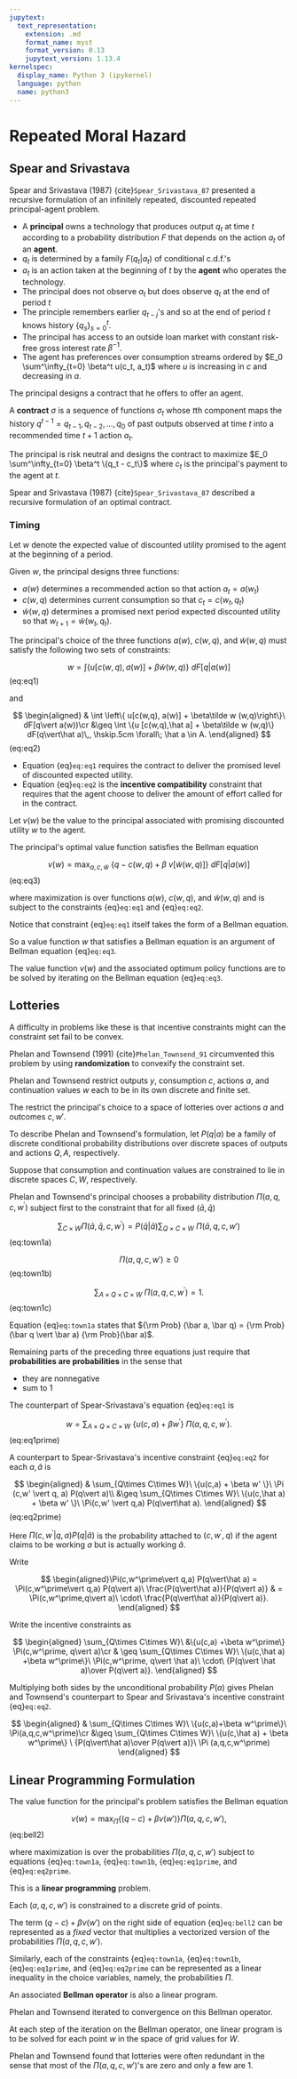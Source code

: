 ```yaml
---
jupytext:
  text_representation:
    extension: .md
    format_name: myst
    format_version: 0.13
    jupytext_version: 1.13.4
kernelspec:
  display_name: Python 3 (ipykernel)
  language: python
  name: python3
---
```


# Repeated Moral Hazard

## Spear and Srivastava

Spear and Srivastava (1987) {cite}`Spear_Srivastava_87` presented a
recursive formulation of an infinitely repeated, discounted  repeated
principal-agent problem.

*  A **principal** owns a technology
that produces output $q_t$ at time $t$ according to a probability distribution $F$ that depends on the action $a_t$ of an **agent**.
*  $q_t$ is determined by a family $F(q_t\vert a_t)$ of conditional c.d.f.'s  
*  $a_t$ is an action taken at the beginning of $t$ by the **agent** who
operates the technology.  
*  The principal  does not observe $a_t$ but does observe $q_t$ at the end of period $t$
*  The principle   remembers earlier $q_{t-j}$'s and so at the end of period $t$ knows  history $\{q_s\}_{s=0}^t$.
*  The principal has access to an outside loan market with constant risk-free gross interest rate $\beta^{-1}$.
*  The agent has preferences over consumption streams ordered by $E_0 \sum^\infty_{t=0} \beta^t u(c_t, a_t)$ where $u$ is
increasing in $c$ and decreasing in $a$.



The principal designs a  contract that he offers to offer an agent. 

A **contract**  $\sigma$ is a sequence of functions $\sigma_t$ whose $t$th component maps the history $q^{t-1} = q_{t-1}, q_{t-2}, \ldots , q_0$ of past outputs observed at time $t$ into a recommended time $t+1$ action $a_t$.  


The principal is risk neutral and designs the contract  to maximize $E_0 \sum^\infty_{t=0} \beta^t \{q_t - c_t\}$
where $c_t$ is the principal's payment to the agent at $t$.


Spear and Srivastava (1987) {cite}`Spear_Srivastava_87` described a recursive formulation of an optimal contract.



### Timing
Let $w$ denote the  expected value of discounted utility promised to the agent
at the beginning of a period.  

Given $w$, the principal designs three functions:

*  $a(w)$ determines a recommended action so that action $a_t=a(w_t)$
*  $c(w,q)$ determines current consumption so that $c_t=c(w_t, q_t)$
*  $\tilde w(w,q)$  determines a promised next period expected discounted 
utility so that $w_{t+1} = \tilde w (w_t, q_t)$.

The principal's choice of the three functions $a(w)$, $c(w,q)$, and $\tilde w (w,q)$
must satisfy the following two sets of  constraints:

$$
w = \int \{ u[c(w,q), a(w)] + \beta \tilde w(w,q)\}\ dF[q | a(w)]
$$ (eq:eq1)

and

$$
\begin{aligned} & \int \left\{ u[c(w,q), a(w)] + \beta\tilde w (w,q)\right\}\
dF[q\vert a(w))\cr
&\geq \int \{u [c(w,q),\hat a] + \beta\tilde w
(w,q)\} dF(q\vert\hat a)\,, \hskip.5cm \forall\; \hat a \in A.
\end{aligned}
$$ (eq:eq2)

 * Equation {eq}`eq:eq1`  requires the contract to deliver the promised
level of discounted expected utility. 
 * Equation {eq}`eq:eq2`  is the **incentive
compatibility** constraint that requires that the agent choose to
deliver the amount of effort called for in the
contract. 

Let $v(w)$ be the value to the principal associated with promising discounted utility $w$ to the agent. 

The principal's optimal value function satisfies the Bellman equation 

$$ 
v(w) =\max_{a,c,\tilde w}\ \{q-c(w,q)+\beta \ v[\tilde w(w,q)]\}\
dF[q\vert a(w)]
$$ (eq:eq3)

where maximization is over functions $a(w)$, $c(w,q)$, and $\tilde w(w,q)$
and is subject to the constraints {eq}`eq:eq1` and {eq}`eq:eq2`.

Notice that constraint {eq}`eq:eq1` itself takes the form of a Bellman equation.

So a value function $w$ that satisfies a Bellman equation   is an argument of Bellman equation {eq}`eq:eq3`.

The value function $v(w)$ and the associated optimum policy functions
are to be solved by iterating on the Bellman equation {eq}`eq:eq3`.

## Lotteries

A difficulty in problems like these is that   incentive
constraints might can  the constraint set fail to
be convex. 

Phelan and
Townsend (1991) {cite}`Phelan_Townsend_91` circumvented this problem  by using **randomization** to  convexify the constraint set.

Phelan and Townsend restrict outputs $y$, consumption $c$, actions $a$, and continuation values $w$ each to be
in its own  discrete and finite  set.

The restrict the 
principal's choice to a space of lotteries
over actions $a$ and outcomes $c,w'$.

To describe Phelan and Townsend's formulation, let $P(q\vert a)$ be
a family of discrete conditional probability distributions
over discrete spaces of outputs and actions $Q,A$, respectively.

Suppose that consumption and  continuation values are  constrained to
lie in discrete spaces $C,W$, respectively.

Phelan and Townsend's principal 
chooses a probability distribution
 $\Pi(a,q,c,w^\prime)$ subject first to the constraint
 that for all fixed $(\bar a, \bar q)$

$$
\sum_{C\times W} \Pi (\bar a, \bar q, c, w^\prime) = P (\bar q\vert \bar a)
\sum_{Q\times C\times W}\ \Pi(\bar a, q,c,w')
$$ (eq:town1a)

$$
\Pi(a,q,c,w')\geq 0 
$$(eq:town1b)


$$
\sum_{A\times Q\times C\times W}\ \Pi(a,q,c,w^\prime)=1 .
$$ (eq:town1c)


Equation {eq}`eq:town1a`  states that
${\rm Prob} (\bar a, \bar q) = {\rm Prob}(\bar q \vert \bar a)
{\rm Prob}(\bar a)$.

Remaining parts of the preceding three equations  just
require that **probabilities are probabilities** in the sense that

* they are nonnegative
* sum to $1$

The counterpart of Spear-Srivastava's equation {eq}`eq:eq1`  is

$$
w=\sum_{A\times Q\times C\times W}\ \{u(c,a) +\beta w^\prime\}\
\Pi(a,q,c,w^\prime) . 
$$ (eq:eq1prime)

A counterpart to Spear-Srivastava's incentive constraint  {eq}`eq:eq2`   for each
$a,\hat a$ is


$$
\begin{aligned} & \sum_{Q\times C\times W}\ \{u(c,a)  + \beta w' \}\ \Pi (c,w' \vert q, a) P(q\vert a)\\
&\geq \sum_{Q\times C\times W}\ \{u(c,\hat a) + \beta w' \}\ \Pi(c,w' \vert q,a) P(q\vert\hat a).
\end{aligned}
$$ (eq:eq2prime)


Here $\Pi(c,w^\prime\vert q,a) P(q\vert \hat a)$ is the probability attached to  $(c,w^\prime, q)$ 
if the agent claims to be working $a$ but is actually working $\hat a$. 

Write

$$
\begin{aligned}\Pi(c,w^\prime\vert q,a) P(q\vert\hat a)  = 
\Pi(c,w^\prime\vert q,a) P(q\vert a)\ \frac{P(q\vert\hat a)}{P(q\vert a)} & =
\Pi(c,w^\prime,q\vert a)\ \cdot\ \frac{P(q\vert\hat a)}{P(q\vert a)}.
\end{aligned}
$$

Write the incentive constraints as

$$
\begin{aligned} \sum_{Q\times C\times W}\ &\{u(c,a)  +\beta w^\prime\} \Pi(c,w^\prime, q\vert a)\cr & \geq
\sum_{Q\times C\times W}\ \{u(c,\hat a) +\beta w^\prime\}\ \Pi(c,w^\prime, q\vert \hat a)\     \cdot\ {P(q\vert \hat a)\over P(q\vert a)}.
\end{aligned}
$$

Multiplying both sides by the unconditional probability $P(a)$ gives Phelan and Townsend's counterpart to Spear and Srivastava's  incentive constraint  {eq}`eq:eq2`.

$$
\begin{aligned} & \sum_{Q\times C\times W}\ \{u(c,a)+\beta w^\prime\}\
\Pi(a,q,c,w^\prime)\cr 
&\geq \sum_{Q\times C\times W}\ \{u(c,\hat a) + \beta w^\prime\} \
{P(q\vert\hat a)\over P(q\vert a)}\ \Pi (a,q,c,w^\prime)
\end{aligned}
$$

## Linear Programming Formulation


The value function  for the principal's problem satisfies the Bellman equation 

$$
v(w) =\max_{\Pi} \{(q -c) +
     \beta v(w')\} \Pi(a,q,c,w') , 
$$ (eq:bell2)

where  maximization is over the probabilities $\Pi(a,q,c,w')$
subject to equations {eq}`eq:town1a`, {eq}`eq:town1b`,  {eq}`eq:eq1prime`, and {eq}`eq:eq2prime`.
 

This is a **linear
programming** problem. 

Each  $(a,q,c,w')$ is constrained to a discrete grid of points.

The term $(q-c)+\beta v(w')$ on the right side of equation {eq}`eq:bell2` 
can be represented as a *fixed* vector that multiplies a vectorized
version of  the
probabilities $\Pi(a,q,c,w')$.  

Similarly, each of the
constraints  {eq}`eq:town1a`, {eq}`eq:town1b`,  {eq}`eq:eq1prime`, and {eq}`eq:eq2prime` can be represented
as a linear inequality in the choice variables, namely,  the
probabilities $\Pi$.  

An associated **Bellman operator** is also a linear program.

Phelan and Townsend iterated to convergence on this Bellman operator.  

At each step of the iteration on the  Bellman operator,
one linear program is to be solved for each point
$w$ in the space of grid values for $W$.

Phelan and Townsend found that
lotteries were often redundant in the sense that most of the
$\Pi(a,q,c,w')$'s  are  zero and only a few are $1$.
